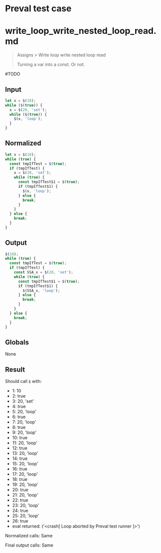 # Preval test case

# write_loop_write_nested_loop_read.md

> Assigns > Write loop write nested loop read
>
> Turning a var into a const. Or not.

#TODO

## Input

`````js filename=intro
let x = $(10);
while ($(true)) {
  x = $(20, 'set');
  while ($(true)) {
    $(x, 'loop');
  }
}
`````

## Normalized

`````js filename=intro
let x = $(10);
while (true) {
  const tmpIfTest = $(true);
  if (tmpIfTest) {
    x = $(20, 'set');
    while (true) {
      const tmpIfTest$1 = $(true);
      if (tmpIfTest$1) {
        $(x, 'loop');
      } else {
        break;
      }
    }
  } else {
    break;
  }
}
`````

## Output

`````js filename=intro
$(10);
while (true) {
  const tmpIfTest = $(true);
  if (tmpIfTest) {
    const SSA_x = $(20, 'set');
    while (true) {
      const tmpIfTest$1 = $(true);
      if (tmpIfTest$1) {
        $(SSA_x, 'loop');
      } else {
        break;
      }
    }
  } else {
    break;
  }
}
`````

## Globals

None

## Result

Should call `$` with:
 - 1: 10
 - 2: true
 - 3: 20, 'set'
 - 4: true
 - 5: 20, 'loop'
 - 6: true
 - 7: 20, 'loop'
 - 8: true
 - 9: 20, 'loop'
 - 10: true
 - 11: 20, 'loop'
 - 12: true
 - 13: 20, 'loop'
 - 14: true
 - 15: 20, 'loop'
 - 16: true
 - 17: 20, 'loop'
 - 18: true
 - 19: 20, 'loop'
 - 20: true
 - 21: 20, 'loop'
 - 22: true
 - 23: 20, 'loop'
 - 24: true
 - 25: 20, 'loop'
 - 26: true
 - eval returned: ('<crash[ Loop aborted by Preval test runner ]>')

Normalized calls: Same

Final output calls: Same
